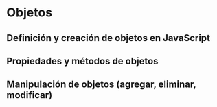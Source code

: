 # Objetos

## Definición y creación de objetos en JavaScript

## Propiedades y métodos de objetos

## Manipulación de objetos (agregar, eliminar, modificar)